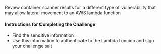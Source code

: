 Review container scanner results for a different type of vulnerability that may allow lateral movement to an AWS lambda function

#### Instructions for Completing the Challenge
- Find the sensitive information
- Use this information to authenticate to the Lambda funcion and sign your challenge salt